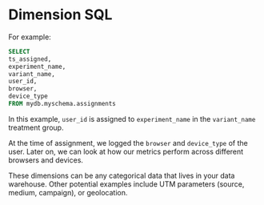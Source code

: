 # Dimension SQL

For example:

```sql
SELECT
ts_assigned,
experiment_name,
variant_name,
user_id,
browser,
device_type
FROM mydb.myschema.assignments
```

In this example, `user_id` is assigned to `experiment_name` in the `variant_name` treatment group.

At the time of assignment, we logged the `browser` and `device_type` of the user. Later on, we can look at how our metrics perform across different browsers and devices.

These dimensions can be any categorical data that lives in your data warehouse. Other potential examples include UTM parameters (source, medium, campaign), or geolocation.
